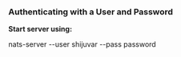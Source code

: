 ### Authenticating with a User and Password

**Start server using:**

nats-server --user shijuvar --pass password